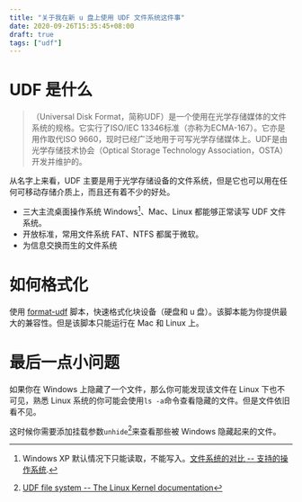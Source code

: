 ```yaml
---
title: "关于我在新 u 盘上使用 UDF 文件系统这件事"
date: 2020-09-26T15:35:45+08:00
draft: true
tags: ["udf"]
---
```


# UDF 是什么
>（Universal Disk Format，简称UDF）是一个使用在光学存储媒体的文件系统的规格。它实行了ISO/IEC 13346标准（亦称为ECMA-167）。它亦是用作取代ISO 9660，现时已经广泛地用于可写光学存储媒体上。UDF是由光学存储技术协会（Optical Storage Technology Association，OSTA）开发并维护的。

从名字上来看，UDF 主要是用于光学存储设备的文件系统，但是它也可以用在任何可移动存储介质上，而且还有着不少的好处。
- 三大主流桌面操作系统 Windows[^xp_support]、Mac、Linux 都能够正常读写 UDF 文件系统。
- 开放标准，常用文件系统 FAT、NTFS 都属于微软。
- 为信息交换而生的文件系统

# 如何格式化
使用 [format-udf](https://github.com/JElchison/format-udf) 脚本，快速格式化块设备（硬盘和 u 盘）。该脚本能为你提供最大的兼容性。但是该脚本只能运行在 Mac 和 Linux 上。

# 最后一点小问题
如果你在 Windows 上隐藏了一个文件，那么你可能发现该文件在 Linux 下也不可见，熟悉 Linux 系统的你可能会使用`ls -a`命令查看隐藏的文件。但是文件依旧看不见。

这时候你需要添加挂载参数`unhide`[^unhide]来查看那些被 Windows 隐藏起来的文件。

[^xp_support]: Windows XP 默认情况下只能读取，不能写入。[文件系统的对比 -- 支持的操作系统](https://en.wikipedia.org/wiki/Comparison_of_file_systems#OS_support).
[^unhide]: [UDF file system -- The Linux Kernel documentation](https://www.kernel.org/doc/html/latest/filesystems/udf.html)

